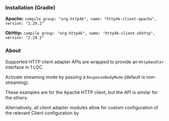 ### Installation (Gradle)
**Apache:** ```compile group: "org.http4k", name: "http4k-client-apache", version: "2.29.2"```

**OkHttp:** ```compile group: "org.http4k", name: "http4k-client-okhttp", version: "2.29.2"```

### About
Supported HTTP client adapter APIs are wrapped to provide an `HttpHandler` interface in 1 LOC.

Activate streaming mode by passing a `ResponseBodyMode` (default is non-streaming).

These examples are for the Apache HTTP client, but the API is similar for the others:

<script src="https://gist-it.appspot.com/https://github.com/http4k/http4k/blob/master/src/docs/guide/modules/clients/example.kt"></script>

Alternatively, all client adapter modules allow for custom configuration of the relevant Client configuration by
